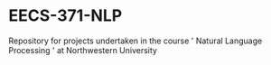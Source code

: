 # EECS-371-NLP
Repository for projects undertaken in the course ' Natural Language Processing ' at Northwestern University

